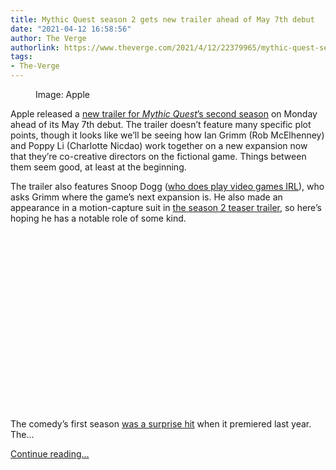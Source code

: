 ```yaml
---
title: Mythic Quest season 2 gets new trailer ahead of May 7th debut
date: "2021-04-12 16:58:56"
author: The Verge
authorlink: https://www.theverge.com/2021/4/12/22379965/mythic-quest-season-two-new-trailer-premiere-debut
tags:
- The-Verge
---
```

<figure>
      <img alt="" src="https://cdn.vox-cdn.com/thumbor/UqJZ5N_-cXY02F3JOI-g15llOhM=/77x0:904x551/1310x873/cdn.vox-cdn.com/uploads/chorus_image/image/69113808/021921_Apple_Original_Mythic_Quest_Returns_Big_Image_01_big_image_post.jpg.large.0.jpg" />
        <figcaption>Image: Apple</figcaption>
    </figure>

  <p id="pJ90Sj">Apple released a <a href="https://www.youtube.com/watch?v=lXl6KtP9TFw">new trailer for <em>Mythic Quest</em>’s second season</a> on Monday ahead of its May 7th debut. The trailer doesn’t feature many specific plot points, though it looks like we’ll be seeing how Ian Grimm (Rob McElhenney) and Poppy Li (Charlotte Nicdao) work together on a new expansion now that they’re co-creative directors on the fictional game. Things between them seem good, at least at the beginning.</p>
<p id="9D9zCx">The trailer also features Snoop Dogg (<a href="https://www.theverge.com/2016/1/13/10764666/xbox-live-down-snoop-dogg-playstation">who does play video games IRL</a>), who asks Grimm where the game’s next expansion is. He also made an appearance in a motion-capture suit in <a href="https://youtu.be/vHVknNT_Bmw">the season 2 teaser trailer</a>, so here’s hoping he has a notable role of some kind.</p>
<div id="D02Pd3"><div style="left: 0; width: 100%; height: 0; position: relative; padding-bottom: 56.25%;"></div></div>
<p id="JkSIua">The comedy’s first season <a href="https://www.theverge.com/2020/2/7/21128489/mythic-quest-ravens-banquet-review-apple-tv">was a surprise hit</a> when it premiered last year. The...</p>
  <p>
    <a href="https://www.theverge.com/2021/4/12/22379965/mythic-quest-season-two-new-trailer-premiere-debut">Continue reading&hellip;</a>
  </p>